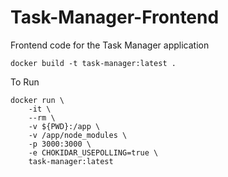 # Task-Manager-Frontend
Frontend code for the Task Manager application

```
docker build -t task-manager:latest .
```

To Run

```
docker run \
    -it \
    --rm \
    -v ${PWD}:/app \
    -v /app/node_modules \
    -p 3000:3000 \
    -e CHOKIDAR_USEPOLLING=true \
    task-manager:latest
```
